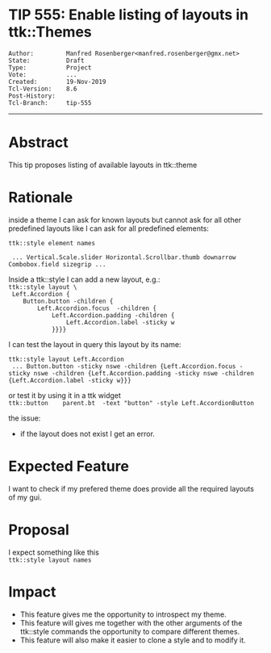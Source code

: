 # TIP 555: Enable listing of layouts in ttk::Themes
	Author:         Manfred Rosenberger<manfred.rosenberger@gmx.net>
	State:          Draft
	Type:           Project
	Vote:           ...
	Created:        19-Nov-2019
	Tcl-Version:	8.6
	Post-History:
	Tcl-Branch:     tip-555
-----

# Abstract

This tip proposes listing of available layouts in ttk::theme

# Rationale
  
inside a theme I can ask for known layouts but cannot ask for all other predefined layouts like I can ask for all predefined elements:  
  
  
`ttk::style element names`  
  
` ... Vertical.Scale.slider Horizontal.Scrollbar.thumb downarrow Combobox.field sizegrip ...`  
  
  
  
  
Inside a ttk::style I can add a new layout, e.g.:  
`ttk::style layout \`  
` Left.Accordion {`   
`    Button.button -children {`  
`        Left.Accordion.focus  -children {`  
`            Left.Accordion.padding -children {`  
`                Left.Accordion.label -sticky w`   
`            }}}}`    
  
I can test the layout in query this layout by its name:
   
`ttk::style layout Left.Accordion`  
` ... Button.button -sticky nswe -children {Left.Accordion.focus -sticky nswe -children {Left.Accordion.padding -sticky nswe -children {Left.Accordion.label -sticky w}}}` 
   
or test it by using it in a ttk widget   
`ttk::button    parent.bt  -text "button" -style Left.AccordionButton`  
  
  
the issue:
  
* if the layout does not exist I get an error.
  
  
# Expected Feature
  
I want to check if my prefered theme does provide all the required layouts of my gui.
  
  
# Proposal
  
I expect something like this  
`ttk::style layout names`  
  
  
# Impact
  
* This feature gives me the opportunity to introspect my theme.
* This feature will gives me together with the other arguments of the ttk::style commands the opportunity to compare different themes.  
* This feature will also make it easier to clone a style and to modify it.  
